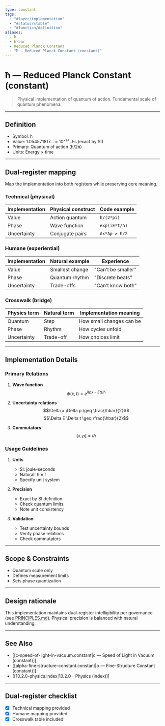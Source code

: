 ```yaml
---
type: constant
tags:
  - "#layer/implementation"
  - "#status/stable"
  - "#function/definition"
aliases:
  - ħ
  - h-bar
  - Reduced Planck Constant
  - "ħ — Reduced Planck Constant (constant)"
---
```


# ħ — Reduced Planck Constant (constant)

> Physical implementation of quantum of action.
> Fundamental scale of quantum phenomena.

---

## Definition

- Symbol: ħ
- Value: 1.054571817... × 10⁻³⁴ J⋅s (exact by SI)
- Primary: Quantum of action (h/2π)
- Units: Energy × time

---

## Dual‑register mapping

Map the implementation into both registers while preserving core meaning.

### Technical (physical)

| Implementation | Physical construct | Code example |
|----------------|-------------------|--------------|
| Value | Action quantum | `h/(2*pi)` |
| Phase | Wave function | `exp(iE*t/ħ)` |
| Uncertainty | Conjugate pairs | `Δx*Δp ≥ ħ/2` |

### Humane (experiential)

| Implementation | Natural example | Experience |
|----------------|----------------|------------|
| Value | Smallest change | "Can't be smaller" |
| Phase | Quantum rhythm | "Discrete beats" |
| Uncertainty | Trade-offs | "Can't know both" |

### Crosswalk (bridge)

| Physics term | Natural term | Implementation meaning |
|-------------|-------------|----------------------|
| Quantum | Step | How small changes can be |
| Phase | Rhythm | How cycles unfold |
| Uncertainty | Trade-off | How choices limit |

---

## Implementation Details

### Primary Relations

1. **Wave function**
   $$\psi(x,t) = e^{i(px - Et)/\hbar}$$

2. **Uncertainty relations**
   $$\Delta x \Delta p \geq \frac{\hbar}{2}$$
   $$\Delta E \Delta t \geq \frac{\hbar}{2}$$

3. **Commutators**
   $$[x,p] = i\hbar$$

### Usage Guidelines

1. **Units**
   - SI: joule-seconds
   - Natural: ħ = 1
   - Specify unit system

2. **Precision**
   - Exact by SI definition
   - Check quantum limits
   - Note unit consistency

3. **Validation**
   - Test uncertainty bounds
   - Verify phase relations
   - Check commutators

---

## Scope & Constraints

- Quantum scale only
- Defines measurement limits
- Sets phase quantization

---

## Design rationale

This implementation maintains dual-register intelligibility per governance (see [PRINCIPLES.md](../../../../../../PRINCIPLES.md)). Physical precision is balanced with natural understanding.

---

## See Also

- [[c-speed-of-light-in-vacuum.constant|c — Speed of Light in Vacuum (constant)]]
- [[alpha-fine-structure-constant.constant|α — Fine-Structure Constant (constant)]]
- [[10.2.0-physics.index|10.2.0 - Physics (index)]]

---

## Dual‑register checklist

- [x] Technical mapping provided
- [x] Humane mapping provided
- [x] Crosswalk table included